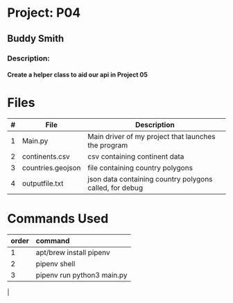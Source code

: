 # Project: P04
## Buddy Smith
### Description: 
#### Create a helper class to aid our api in Project 05
# Files

|  #  | File              | Description                                             |
|:---:|-------------------|---------------------------------------------------------|
|  1  | Main.py           | Main driver of my project that launches the program     |
|  2  | continents.csv    | csv containing continent data                           |
|  3  | countries.geojson | file containing country polygons                        |
|  4  | outputfile.txt    | json data containing country polygons called, for debug |



# Commands Used
| order      | command                    | 
|:-----------|:---------------------------|
| 1          | apt/brew install pipenv    | 
| 2          | pipenv shell               |
| 3          | pipenv run python3 main.py |
|           

